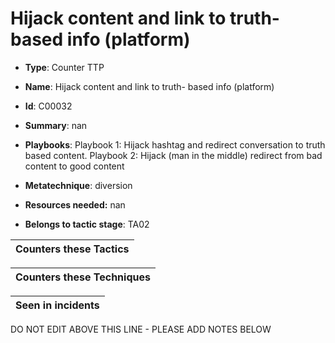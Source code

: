 # Hijack content and link to truth- based info  (platform) 

* **Type**: Counter TTP

* **Name**: Hijack content and link to truth- based info  (platform) 

* **Id**: C00032

* **Summary**: nan

* **Playbooks**: Playbook 1: Hijack hashtag and redirect conversation to truth based content. 
Playbook 2: Hijack (man in the middle) redirect from bad content to good content

* **Metatechnique**: diversion

* **Resources needed:** nan

* **Belongs to tactic stage**: TA02


| Counters these Tactics |
| ---------------------- |



| Counters these Techniques |
| ------------------------- |



| Seen in incidents |
| ----------------- |


DO NOT EDIT ABOVE THIS LINE - PLEASE ADD NOTES BELOW